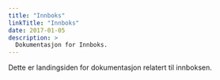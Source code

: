 ```yaml
---
title: "Innboks"
linkTitle: "Innboks"
date: 2017-01-05
description: >
  Dokumentasjon for Innboks.
---
```


Dette er landingsiden for dokumentasjon relatert til innboksen.

